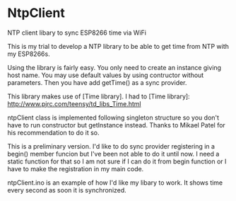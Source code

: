 # NtpClient
NTP client libary to sync ESP8266 time via WiFi

This is my trial to develop a NTP library to be able to get time from NTP with my ESP8266s.

Using the library is fairly easy. You only need to create an instance giving host name. You may use default values by using contructor without parameters. Then you have add getTime() as a sync provider.

This library makes use of [Time library]. I had to
[Time library]: http://www.pjrc.com/teensy/td_libs_Time.html

ntpClient class is implemented following singleton structure so you don't have to run constructor but getInstance instead. Thanks to Mikael Patel for his recommendation to do it so.

This is a preliminary version. I'd like to do sync provider registering in a begin() member funcion but I've been not able to do it until now. I need a static function for that so I am not sure if I can do it from begin function or I have to make the registration in my main code.

ntpClient.ino is an example of how I'd like my libary to work. It shows time every second as soon it is synchronized.
